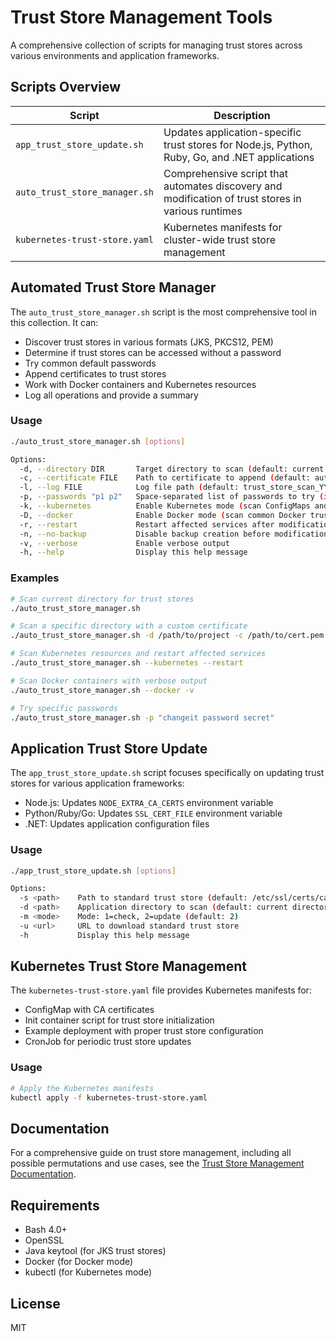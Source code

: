 # Trust Store Management Tools

A comprehensive collection of scripts for managing trust stores across various environments and application frameworks.

## Scripts Overview

| Script | Description |
|--------|-------------|
| `app_trust_store_update.sh` | Updates application-specific trust stores for Node.js, Python, Ruby, Go, and .NET applications |
| `auto_trust_store_manager.sh` | Comprehensive script that automates discovery and modification of trust stores in various runtimes |
| `kubernetes-trust-store.yaml` | Kubernetes manifests for cluster-wide trust store management |

## Automated Trust Store Manager

The `auto_trust_store_manager.sh` script is the most comprehensive tool in this collection. It can:

- Discover trust stores in various formats (JKS, PKCS12, PEM)
- Determine if trust stores can be accessed without a password
- Try common default passwords
- Append certificates to trust stores
- Work with Docker containers and Kubernetes resources
- Log all operations and provide a summary

### Usage

```bash
./auto_trust_store_manager.sh [options]

Options:
  -d, --directory DIR       Target directory to scan (default: current directory)
  -c, --certificate FILE    Path to certificate to append (default: auto-generated)
  -l, --log FILE            Log file path (default: trust_store_scan_YYYYMMDD_HHMMSS.log)
  -p, --passwords "p1 p2"   Space-separated list of passwords to try (in quotes)
  -k, --kubernetes          Enable Kubernetes mode (scan ConfigMaps and Secrets)
  -D, --docker              Enable Docker mode (scan common Docker trust store locations)
  -r, --restart             Restart affected services after modification
  -n, --no-backup           Disable backup creation before modification
  -v, --verbose             Enable verbose output
  -h, --help                Display this help message
```

### Examples

```bash
# Scan current directory for trust stores
./auto_trust_store_manager.sh

# Scan a specific directory with a custom certificate
./auto_trust_store_manager.sh -d /path/to/project -c /path/to/cert.pem

# Scan Kubernetes resources and restart affected services
./auto_trust_store_manager.sh --kubernetes --restart

# Scan Docker containers with verbose output
./auto_trust_store_manager.sh --docker -v

# Try specific passwords
./auto_trust_store_manager.sh -p "changeit password secret"
```

## Application Trust Store Update

The `app_trust_store_update.sh` script focuses specifically on updating trust stores for various application frameworks:

- Node.js: Updates `NODE_EXTRA_CA_CERTS` environment variable
- Python/Ruby/Go: Updates `SSL_CERT_FILE` environment variable
- .NET: Updates application configuration files

### Usage

```bash
./app_trust_store_update.sh [options]

Options:
  -s <path>    Path to standard trust store (default: /etc/ssl/certs/ca-certificates.crt)
  -d <path>    Application directory to scan (default: current directory)
  -m <mode>    Mode: 1=check, 2=update (default: 2)
  -u <url>     URL to download standard trust store
  -h           Display this help message
```

## Kubernetes Trust Store Management

The `kubernetes-trust-store.yaml` file provides Kubernetes manifests for:

- ConfigMap with CA certificates
- Init container script for trust store initialization
- Example deployment with proper trust store configuration
- CronJob for periodic trust store updates

### Usage

```bash
# Apply the Kubernetes manifests
kubectl apply -f kubernetes-trust-store.yaml
```

## Documentation

For a comprehensive guide on trust store management, including all possible permutations and use cases, see the [Trust Store Management Documentation](trust-store-management.md).

## Requirements

- Bash 4.0+
- OpenSSL
- Java keytool (for JKS trust stores)
- Docker (for Docker mode)
- kubectl (for Kubernetes mode)

## License

MIT 